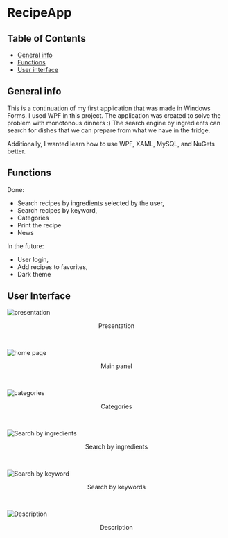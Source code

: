 # RecipeApp
## Table of Contents
* [General info](#general-info)
* [Functions](#functions)
* [User interface](#user-interface)

## General info
This is a continuation of my first application that was made in Windows Forms. I used WPF in this project.
The application was created to solve the problem with monotonous dinners :) 
The search engine by ingredients can search for dishes that we can prepare from what we have in the fridge.

Additionally, I wanted learn how to use WPF, XAML, MySQL, and NuGets better.

## Functions
Done:
+ Search recipes by ingredients selected by the user, 
+ Search recipes by keyword,
+ Categories 
+ Print the recipe
+ News

In the future:
- User login,
- Add recipes to favorites,
- Dark theme

## User Interface

![presentation](https://github.com/RadoslawJasinski/RecipeApp/blob/master/Github%20images/App.gif)
<p align="center">Presentation</p>&nbsp;

![home page](https://github.com/RadoslawJasinski/RecipeApp/blob/master/Github%20images/main.png)
<p align="center">Main panel</p>&nbsp;

![categories](https://github.com/RadoslawJasinski/RecipeApp/blob/master/Github%20images/categories.png)
<p align="center">Categories</p>&nbsp;

![Search by ingredients](https://github.com/RadoslawJasinski/RecipeApp/blob/master/Github%20images/search.png)
<p align="center">Search by ingredients</p>&nbsp;

![Search by keyword](https://github.com/RadoslawJasinski/RecipeApp/blob/master/Github%20images/search1.png)
<p align="center">Search by keywords</p>&nbsp;

![Description](https://github.com/RadoslawJasinski/RecipeApp/blob/master/Github%20images/desc.png)
<p align="center">Description</p>
